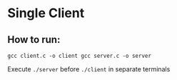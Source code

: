 # Single Client

## How to run:
`gcc client.c -o client
gcc server.c -o server`

Execute `./server` before `./client` in separate terminals
